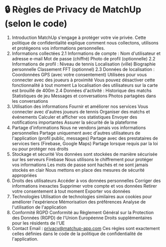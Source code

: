 # 🔒 Règles de Privacy de MatchUp (selon le code)
1. Introduction
MatchUp s'engage à protéger votre vie privée. Cette politique de confidentialité explique comment nous collectons, utilisons et protégeons vos informations personnelles.
2. Informations collectées
2.1 Informations de compte :
Nom d'utilisateur et adresse e-mail
Mot de passe (chiffré)
Photo de profil (optionnelle)
2.2 Informations de profil :
Niveau de tennis
Localisation (ville)
Biographie personnelle
Classement FFT (optionnel)
2.3 Données de localisation :
Coordonnées GPS (avec votre consentement)
Utilisées pour vous connecter avec des joueurs à proximité
Vous pouvez désactiver cette fonctionnalité à tout moment
La localisation des utilisateurs sur la carte est brouillé de 400m 
2.4 Données d'activité :
Historique des matchs
Statistiques de jeu
Messages et conversations
Photos partagées dans les conversations
2. Utilisation des informations
Fournir et améliorer nos services
Vous connecter avec d'autres joueurs de tennis
Organiser des matchs et événements
Calculer et afficher vos statistiques
Envoyer des notifications importantes
Assurer la sécurité de la plateforme
3. Partage d'informations
Nous ne vendons jamais vos informations personnelles
Partage uniquement avec d'autres utilisateurs de l'application (profil public, messages)
Partage avec des prestataires de services tiers (Firebase, Google Maps)
Partage lorsque requis par la loi ou pour protéger nos droits
4. Stockage et sécurité
Vos données sont stockées de manière sécurisée sur les serveurs Firebase
Nous utilisons le chiffrement pour protéger vos informations
Les mots de passe sont hachés et ne sont jamais stockés en clair
Nous mettons en place des mesures de sécurité appropriées
5. Droits des utilisateurs
Accéder à vos données personnelles
Corriger des informations inexactes
Supprimer votre compte et vos données
Retirer votre consentement à tout moment
Exporter vos données
6. Technologies
Utilisation de technologies similaires aux cookies pour améliorer l'expérience
Mémorisation des préférences
Analyse de l'utilisation de l'application
7. Conformité RGPD
Conformité au Règlement Général sur la Protection des Données (RGPD) de l'Union Européenne
Droits supplémentaires pour les résidents de l'UE
8. Contact
Email : privacy@matchup-app.com
Ces règles sont exactement celles définies dans le code de la politique de confidentialité de l'application.


